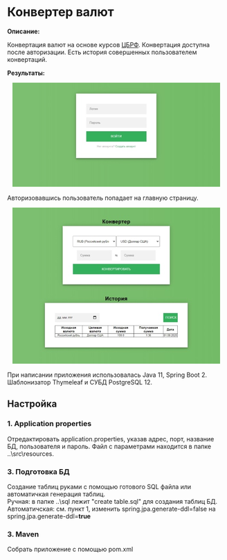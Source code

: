 # Конвертер валют

**Описание:**

Конвертация валют на основе курсов [ЦБРФ](http://www.cbr.ru/scripts/XML_daily.asp). Конвертация доступна после авторизации. Есть история совершенных пользователем конвертаций.

**Результаты:**

<p align="center">
  <img width="480" height="240" src="login.jpg">
</p>

Авторизовавшись пользователь попадает на главную страницу.

<p align="center">
  <img width="480" height="360" src="converter.jpg">
</p>

 При написании приложения использовалась Java 11, Spring Boot 2. Шаблонизатор Thymeleaf и СУБД PostgreSQL 12.

## Настройка
### 1. Application properties
Отредактировать application.properties, указав адрес, порт, название БД, пользователя и пароль. Файл с параметрами находится в папке ..\src\resources.

### 3. Подготовка БД
Создание таблиц руками с помощью готового SQL файла или автоматичкая генерация таблиц.  
Ручная: в папке ..\sql лежит "create table.sql" для создания таблиц БД.  
Автоматичская: см. пункт 1, изменить spring.jpa.generate-ddl=false на spring.jpa.generate-ddl=**true**

### 3. Maven
Собрать приложение с помощью pom.xml